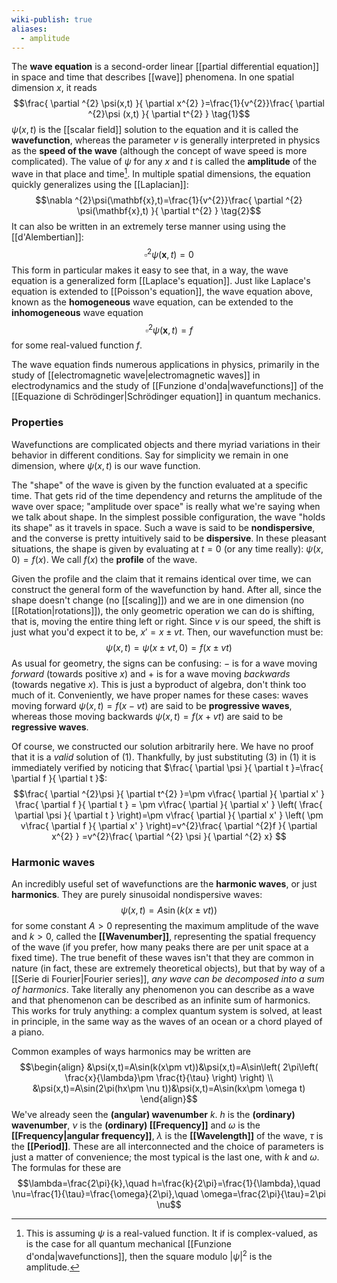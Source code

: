 ```yaml
---
wiki-publish: true
aliases:
  - amplitude
---
```

The **wave equation** is a second-order linear [[partial differential equation]] in space and time that describes [[wave]] phenomena. In one spatial dimension $x$, it reads
$$\frac{ \partial ^{2} \psi(x,t) }{ \partial x^{2} }=\frac{1}{v^{2}}\frac{ \partial ^{2}\psi (x,t) }{ \partial t^{2} } \tag{1}$$
$\psi(x,t)$ is the [[scalar field]] solution to the equation and it is called the **wavefunction**, whereas the parameter $v$ is generally interpreted in physics as the **speed of the wave** (although the concept of wave speed is more complicated). The value of $\psi$ for any $x$ and $t$ is called the **amplitude** of the wave in that place and time[^1]. In multiple spatial dimensions, the equation quickly generalizes using the [[Laplacian]]:
$$\nabla ^{2}\psi(\mathbf{x},t)=\frac{1}{v^{2}}\frac{ \partial ^{2} \psi(\mathbf{x},t) }{ \partial t^{2} } \tag{2}$$
It can also be written in an extremely terse manner using using the [[d'Alembertian]]:
$$\square ^{2} \psi(\mathbf{x},t)=0\tag{3}$$
This form in particular makes it easy to see that, in a way, the wave equation is a generalized form [[Laplace's equation]]. Just like Laplace's equation is extended to [[Poisson's equation]], the wave equation above, known as the **homogeneous** wave equation, can be extended to the **inhomogeneous** wave equation
$$\square ^{2}\psi(\mathbf{x},t)=f\tag{4}$$
for some real-valued function $f$.

The wave equation finds numerous applications in physics, primarily in the study of [[electromagnetic wave|electromagnetic waves]] in electrodynamics and the study of [[Funzione d'onda|wavefunctions]] of the [[Equazione di Schrödinger|Schrödinger equation]] in quantum mechanics.
### Properties
Wavefunctions are complicated objects and there myriad variations in their behavior in different conditions. Say for simplicity we remain in one dimension, where $\psi(x,t)$ is our wave function.

The "shape" of the wave is given by the function evaluated at a specific time. That gets rid of the time dependency and returns the amplitude of the wave over space; "amplitude over space" is really  what we're saying when we talk about shape. In the simplest possible configuration, the wave "holds its shape" as it travels in space. Such a wave is said to be **nondispersive**, and the converse is pretty intuitively said to be **dispersive**. In these pleasant situations, the shape is given by evaluating at $t=0$ (or any time really): $\psi(x,0)=f(x)$. We call $f(x)$ the **profile** of the wave.

Given the profile and the claim that it remains identical over time, we can construct the general form of the wavefunction by hand. After all, since the shape doesn't change (no [[scaling]]) and we are in one dimension (no [[Rotation|rotations]]), the only geometric operation we can do is shifting, that is, moving the entire thing left or right. Since $v$ is our speed, the shift is just what you'd expect it to be, $x'=x\pm vt$. Then, our wavefunction must be:
$$\psi(x,t)=\psi(x\pm vt,0)=f(x\pm vt)\tag{3}$$
As usual for geometry, the signs can be confusing: $-$ is for a wave moving *forward* (towards positive $x$) and $+$ is for a wave moving *backwards* (towards negative $x$). This is just a byproduct of algebra, don't think too much of it. Conveniently, we have proper names for these cases: waves moving forward $\psi(x,t)=f(x-vt)$ are said to be **progressive waves**, whereas those moving backwards $\psi(x,t)=f(x+vt)$ are said to be **regressive waves**.

Of course, we constructed our solution arbitrarily here. We have no proof that it is a *valid* solution of $(1)$. Thankfully, by just substituting $(3)$ in $(1)$ it is immediately verified by noticing that $\frac{ \partial \psi }{ \partial t }=\frac{ \partial f }{ \partial t }$:
$$\frac{ \partial ^{2}\psi }{ \partial t^{2} }=\pm v\frac{ \partial  }{ \partial x' } \frac{ \partial f }{ \partial t } = \pm v\frac{ \partial  }{ \partial x' } \left( \frac{ \partial \psi }{ \partial t } \right)=\pm v\frac{ \partial  }{ \partial x' } \left( \pm v\frac{ \partial f }{ \partial x' }  \right)=v^{2}\frac{ \partial ^{2}f }{ \partial x^{2} } =v^{2}\frac{ \partial ^{2} \psi }{ \partial ^{2} x} $$
### Harmonic waves
An incredibly useful set of wavefunctions are the **harmonic waves**, or just **harmonics**. They are purely sinusoidal nondispersive waves:
$$\psi(x,t)=A\sin(k(x\pm vt))$$
for some constant $A>0$ representing the maximum amplitude of the wave and $k>0$, called the **[[Wavenumber]]**, representing the spatial frequency of the wave (if you prefer, how many peaks there are per unit space at a fixed time). The true benefit of these waves isn't that they are common in nature (in fact, these are extremely theoretical objects), but that by way of a [[Serie di Fourier|Fourier series]], *any wave can be decomposed into a sum of harmonics*. Take literally any phenomenon you can describe as a wave and that phenomenon can be described as an infinite sum of harmonics. This works for truly anything: a complex quantum system is solved, at least in principle, in the same way as the waves of an ocean or a chord played of a piano.

Common examples of ways harmonics may be written are
$$\begin{align}
&\psi(x,t)=A\sin(k(x\pm vt))&\psi(x,t)=A\sin\left( 2\pi\left( \frac{x}{\lambda}\pm \frac{t}{\tau} \right) \right) \\
&\psi(x,t)=A\sin(2\pi(hx\pm \nu t))&\psi(x,t)=A\sin(kx\pm \omega t)
\end{align}$$
We've already seen the **(angular) wavenumber** $k$. $h$ is the **(ordinary) wavenumber**, $\nu$ is the **(ordinary) [[Frequency]]** and $\omega$ is the **[[Frequency|angular frequency]]**, $\lambda$ is the **[[Wavelength]]** of the wave, $\tau$ is the **[[Period]]**. These are all interconnected and the choice of parameters is just a matter of convenience; the most typical is the last one, with $k$ and $\omega$. The formulas for these are
$$\lambda=\frac{2\pi}{k},\quad h=\frac{k}{2\pi}=\frac{1}{\lambda},\quad \nu=\frac{1}{\tau}=\frac{\omega}{2\pi},\quad \omega=\frac{2\pi}{\tau}=2\pi \nu$$

[^1]: This is assuming $\psi$ is a real-valued function. It if is complex-valued, as is the case for all quantum mechanical [[Funzione d'onda|wavefunctions]], then the square modulo $\lvert \psi \rvert^{2}$ is the amplitude.